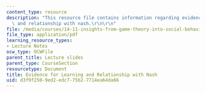 ```yaml
---
content_type: resource
description: "This resource file contains information regarding evidence for learning\
  \ and relationship with nash.\r\n\r\n"
file: /media/courses/14-11-insights-from-game-theory-into-social-behavior-fall-2013/d3f9f2509ed2edc775b27714ea64da66_MIT14_11F13_Learning.pdf
file_type: application/pdf
learning_resource_types:
- Lecture Notes
ocw_type: OCWFile
parent_title: Lecture slides
parent_type: CourseSection
resourcetype: Document
title: Evidence for Learning and Relationship with Nash
uid: d3f9f250-9ed2-edc7-75b2-7714ea64da66
---
```

